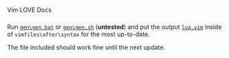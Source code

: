 Vim LOVE Docs
###

Run [`gen\gen.bat`](gen/gen.bat) or [`gen\gen.sh`](gen/gen.sh) (__untested__) and put the output [`lua.vim`](syntax/lua.vim) inside of `vimfiles\after\syntax` for the most up-to-date.

The file included should work fine until the next update.
